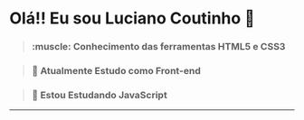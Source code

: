 <h1>Olá!! Eu sou Luciano Coutinho 👋</h1>


  
  ><h3>:muscle: Conhecimento das ferramentas HTML5 e CSS3</h3>
 
  ><h3>🔭 Atualmente Estudo como Front-end</h3>
  
  ><h3>🌱 Estou Estudando JavaScript</h3> 
 <hr>
 
 


